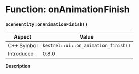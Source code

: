 
# Function: onAnimationFinish
### `SceneEntity:onAnimationFinish()`

| Aspect | Value |
| --- | --- |
| C++ Symbol | `kestrel::ui::on_animation_finish()` |
| Introduced | 0.8.0 |

**Description**


